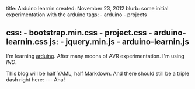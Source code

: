 title: Arduino learnin
created: November 23, 2012
blurb: some initial experimentation with the arduino
tags:
    - arduino
    - projects

css:
    - bootstrap.min.css
    - project.css
    - arduino-learnin.css
js:
    - jquery.min.js
    - arduino-learnin.js
---

I'm learning [arduino](http://arduino.cc).
After many moons of AVR experimentation.
I'm using _INO_.

This blog will be half YAML, half Markdown.
And there should still be a triple dash right here: ---
Aha!

